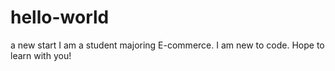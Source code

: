 # hello-world
a new start
I am a student majoring E-commerce. I am new to code. Hope to learn with you!
